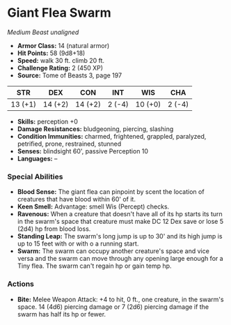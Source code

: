 # Giant Flea Swarm

*Medium* *Beast* *unaligned*

- **Armor Class:** 14 (natural armor)
- **Hit Points:** 58 (9d8+18)
- **Speed:** walk 30 ft. climb 20 ft.
- **Challenge Rating:** 2 (450 XP)
- **Source:** Tome of Beasts 3, page 197

| STR | DEX | CON | INT | WIS | CHA |
| --- | --- | --- | --- | --- | --- |
| 13 (+1) | 14 (+2) | 14 (+2) | 2 (-4) | 10 (+0) | 2 (-4) |

- **Skills:** perception +0
- **Damage Resistances:** bludgeoning, piercing, slashing
- **Condition Immunities:** charmed, frightened, grappled, paralyzed, petrified, prone, restrained, stunned
- **Senses:** blindsight 60', passive Perception 10
- **Languages:** –

### Special Abilities

- **Blood Sense:** The giant flea can pinpoint by scent the location of creatures that have blood within 60' of it.
- **Keen Smell:** Advantage: smell Wis (Percept) checks.
- **Ravenous:** When a creature that doesn't have all of its hp starts its turn in the swarm's space that creature must make DC 12 Dex save or lose 5 (2d4) hp from blood loss.
- **Standing Leap:** The swarm's long jump is up to 30' and its high jump is up to 15 feet with or with o a running start.
- **Swarm:** The swarm can occupy another creature's space and vice versa and the swarm can move through any opening large enough for a Tiny flea. The swarm can't regain hp or gain temp hp.

### Actions

- **Bite:** Melee Weapon Attack: +4 to hit, 0 ft., one creature, in the swarm's space. 14 (4d6) piercing damage or 7 (2d6) piercing damage if the swarm has half its hp or fewer.


